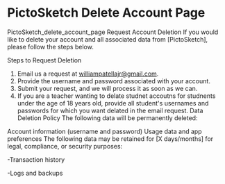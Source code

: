 # PictoSketch Delete Account Page
PictoSketch_delete_account_page
Request Account Deletion
If you would like to delete your account and all associated data from [PictoSketch], please follow the steps below.

Steps to Request Deletion
1. Email us a request at williampatellajr@gmail.com.
2. Provide the username and password associated with your account.
3. Submit your request, and we will process it as soon as we can.
4. If you are a teacher wanting to delate studnet accoutns for studnents under the age of 18 years old, provide all student's usernames and passwords for which you want delated in the email request.
Data Deletion Policy
The following data will be permanently deleted:

Account information (username and password)
Usage data and app preferences
The following data may be retained for [X days/months] for legal, compliance, or security purposes:

-Transaction history

-Logs and backups
